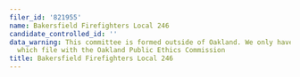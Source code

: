 ```yaml
---
filer_id: '821955'
name: Bakersfield Firefighters Local 246
candidate_controlled_id: ''
data_warning: This committee is formed outside of Oakland. We only have data on committees
  which file with the Oakland Public Ethics Commission
title: Bakersfield Firefighters Local 246
---
```

